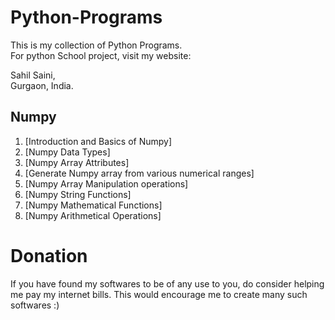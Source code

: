 # Python-Programs


This is my collection of Python Programs.<br />
For python School project, visit my website:<br />


Sahil Saini,<br />
Gurgaon, India.<br />

## Numpy
1. [Introduction and Basics of Numpy]
2. [Numpy Data Types]
3. [Numpy Array Attributes]
4. [Generate Numpy array from various numerical ranges]
5. [Numpy Array Manipulation operations]
6. [Numpy String Functions]
7. [Numpy Mathematical Functions]
8. [Numpy Arithmetical Operations]



# Donation

If you have found my softwares to be of any use to you, do consider helping me pay my internet bills. This would encourage me to create many such softwares :)

